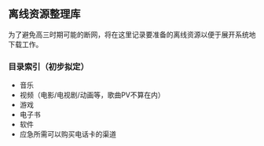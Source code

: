 ## 离线资源整理库

为了避免高三时期可能的断网，将在这里记录要准备的离线资源以便于展开系统地下载工作。

### 目录索引（初步拟定）

- 音乐
- 视频（电影/电视剧/动画等，歌曲PV不算在内）
- 游戏
- 电子书
- 软件
- 应急所需可以购买电话卡的渠道
